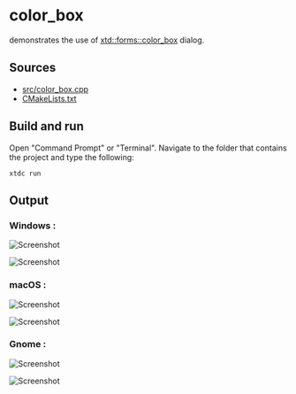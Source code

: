 # color_box

demonstrates the use of [xtd::forms::color_box](https://gammasoft71.github.io/xtd/reference_guides/latest/classxtd_1_1forms_1_1color__box.html) dialog.

## Sources

* [src/color_box.cpp](src/color_box.cpp)
* [CMakeLists.txt](CMakeLists.txt)

## Build and run

Open "Command Prompt" or "Terminal". Navigate to the folder that contains the project and type the following:

```shell
xtdc run
```

## Output

### Windows :

![Screenshot](../../../../docs/pictures/examples/color_box_w.png)

![Screenshot](../../../../docs/pictures/examples/color_box_wd.png)

### macOS :

![Screenshot](../../../../docs/pictures/examples/color_box_m.png)

![Screenshot](../../../../docs/pictures/examples/color_box_md.png)

### Gnome :

![Screenshot](../../../../docs/pictures/examples/color_box_g.png)

![Screenshot](../../../../docs/pictures/examples/color_box_gd.png)
